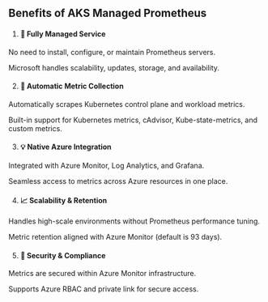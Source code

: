 ## Benefits of AKS Managed Prometheus
1. #### 🚀 Fully Managed Service
No need to install, configure, or maintain Prometheus servers.

Microsoft handles scalability, updates, storage, and availability.

2. #### 🔄 Automatic Metric Collection
Automatically scrapes Kubernetes control plane and workload metrics.

Built-in support for Kubernetes metrics, cAdvisor, Kube-state-metrics, and custom metrics.

3. #### 💡 Native Azure Integration
Integrated with Azure Monitor, Log Analytics, and Grafana.

Seamless access to metrics across Azure resources in one place.

4. #### 📈 Scalability & Retention
Handles high-scale environments without Prometheus performance tuning.

Metric retention aligned with Azure Monitor (default is 93 days).

5. #### 🔐 Security & Compliance
Metrics are secured within Azure Monitor infrastructure.

Supports Azure RBAC and private link for secure access.

